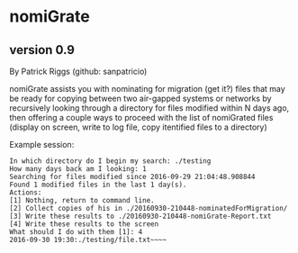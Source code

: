 # nomiGrate
## version 0.9
By Patrick Riggs (github: sanpatricio)

nomiGrate assists you with nominating for migration (get it?) files that may be ready for copying between two air-gapped systems or networks by recursively looking through a directory for files modified within N days ago, then offering a couple ways to proceed with the list of nomiGrated files (display on screen, write to log file, copy itentified files to a directory)

Example session:

~~~~me@handoftheking $ ./nomiGrate.py 
In which directory do I begin my search: ./testing
How many days back am I looking: 1
Searching for files modified since 2016-09-29 21:04:48.908844
Found 1 modified files in the last 1 day(s).
Actions:
[1] Nothing, return to command line.
[2] Collect copies of his in ./20160930-210448-nominatedForMigration/
[3] Write these results to ./20160930-210448-nomiGrate-Report.txt
[4] Write these results to the screen
What should I do with them [1]: 4
2016-09-30 19:30:./testing/file.txt~~~~
